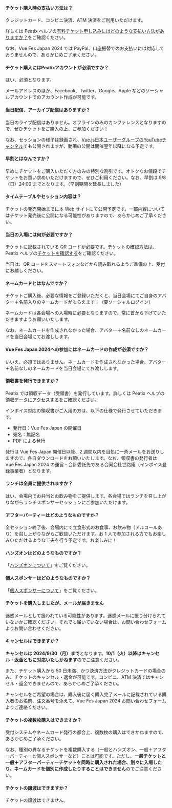 #### チケット購入時の支払い方法は？
クレジットカード、コンビニ決済、ATM 決済をご利用いただけます。

詳しくは Peatix ヘルプの[有料チケット申し込みにはどのような支払い方法がありますか？](https://help-attendee.peatix.com/ja-JP/support/solutions/articles/44001821736-%E6%9C%89%E6%96%99%E3%83%81%E3%82%B1%E3%83%83%E3%83%88%E7%94%B3%E3%81%97%E8%BE%BC%E3%81%BF%E3%81%AB%E3%81%AF%E3%81%A9%E3%81%AE%E3%82%88%E3%81%86%E3%81%AA%E6%94%AF%E6%89%95%E3%81%84%E6%96%B9%E6%B3%95%E3%81%8C%E3%81%82%E3%82%8A%E3%81%BE%E3%81%99%E3%81%8B-)をご確認ください。

なお、Vue Fes Japan 2024 では PayPal、口座振替でのお支払いには対応しておりませんので、あらかじめご了承ください。

#### チケット購入にはPeatixアカウントが必須ですか？
はい、必須となります。

メールアドレスのほか、Facebook、Twitter、Google、Apple などのソーシャルアカウントでのアカウント作成が可能です。

#### 当日配信、アーカイブ配信はありますか？
当日のライブ配信はありません。オフラインのみのカンファレンスとなりますので、ぜひチケットをご購入の上、ご参加ください！

なお、セッションの様子は録画され、[Vue.js日本ユーザーグループのYouTubeチャンネル](https://www.youtube.com/channel/UC6KPwA1kZJtQYdlh8_2hxCA)でも公開されますが、動画の公開は開催翌年以降になる予定です。

#### 早割とはなんですか？
早めにチケットをご購入いただく方のみの特別な割引です。オトクなお値段でチケットをお買い求めいただけますので、ぜひご利用ください。なお、早割は 9/8（日）24:00 までとなります。（早割期間を延長しました）

#### タイムテーブルやセッション内容は？
チケットの発売開始までに本 Web サイトにて公開予定です。一部内容についてはチケット発売後に公開になる可能性がありますので、あらかじめご了承ください。

#### 当日の入場には何が必要ですか？
チケットに記載されている QR コードが必要です。チケットの確認方法は、Peatix ヘルプの[チケットを確認する](https://help-attendee.peatix.com/ja-JP/support/solutions/articles/44001821775)をご確認ください。

当日は、QR コードをスマートフォンなどから読み取れるようご準備の上、受付にお越しください。

#### ネームカードとはなんですか？
チケットご購入後、必要な情報をご登録いただくと、当日会場にてご自身のアバター＋名前入りのネームカードがもらえます！（要ソーシャルログイン）

ネームカードは各会場への入場時に必要となりますので、常に首から下げていただきますようお願いいたします。

なお、ネームカードを作成されなかった場合、アバター＋名前なしのネームカードを当日会場にてお渡しします。

#### Vue Fes Japan 2024への参加にはネームカードの作成が必須ですか？
いいえ、必須ではありません。ネームカードを作成されなかった場合、アバター＋名前なしのネームカードを当日会場にてお渡しします。

#### 領収書を発行できますか？
Peatix では領収データ（受領書）を発行しています。詳しくは Peatix ヘルプの[領収データにアクセスする](https://help-attendee.peatix.com/ja-JP/support/solutions/articles/44001821741-%E9%A0%98%E5%8F%8E%E3%83%87%E3%83%BC%E3%82%BF%E3%81%AB%E3%82%A2%E3%82%AF%E3%82%BB%E3%82%B9%E3%81%99%E3%82%8B)をご確認ください。

インボイス対応の領収書がご入用の方は、以下の仕様で発行させていただきます。

- 発行日：Vue Fes Japan の開催日
- 宛名：無記名
- PDF による発行

発行は Vue Fes Japan 開催日以降、2 週間以内を目処に一斉メールをお送りしますので、各自ダウンロードをお願いいたします。なお、領収書の発行者は Vue Fes Japan 2024 の運営・会計委託先である合同会社世路庵（インボイス登録事業者）となります。

#### ランチは全員に提供されますか？
はい、会場内でお弁当とお飲み物をご提供します。各会場ではランチを召し上がりながらランチスポンサーセッションにご参加いただけます。

#### アフターパーティーはどのようなものですか？
全セッション終了後、会場内にて立食形式のお食事、お飲み物（アルコールあり）を召し上がりながらご歓談いただけます。お 1 人で参加される方でもお楽しみいただけるような工夫を行う予定です。お楽しみに！

#### ハンズオンはどのようなものですか？
「[ハンズオンについて](#handson)」をご覧ください。

#### 個人スポンサーはどのようなものですか？
「[個人スポンサーについて](#personal-sponsor)」をご覧ください。

#### チケットを購入しましたが、メールが届きません
迷惑メールとして扱われている可能性があります。迷惑メールに振り分けられていないかご確認ください。それでも届いていない場合は、お問い合わせフォームよりお問い合わせください。

#### キャンセルはできますか？
**キャンセルは 2024/9/30（月）まで**となります。**10/1（火）以降はキャンセル・返金ともに対応いたしかねます**のでご注意ください。

また、チケット購入から 50 日未満、かつ決済方法がクレジットカードの場合のみ、チケットのキャンセル・返金が可能です。コンビニ、ATM 決済ではキャンセル・返金できませんので、あらかじめご了承ください。

キャンセルをご希望の場合は、購入後に届く購入完了メールに記載されている購入者のお名前、注文番号を添えて、Vue Fes Japan 2024 お問い合わせフォームよりご連絡ください。

#### チケットの複数枚購入はできますか？
受付システムやネームカード発行の都合上、複数枚の購入はできかねますので、あらかじめご了承ください。

なお、種別の異なるチケットを複数購入する（一般とハンズオン、一般＋アフターパーティーと個人スポンサーなど）ことは可能です。ただし、**一般チケットと一般＋アフターパーティーチケットを同時に購入された場合、別々に入場したり、ネームカードを個別に作成したりすることはできません**のでご注意ください。

#### チケットの譲渡はできますか？
チケットの譲渡はできません。
